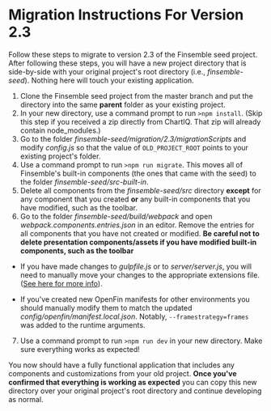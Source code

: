 # Migration Instructions For Version 2.3
Follow these steps to migrate to version 2.3 of the Finsemble seed project. After following these steps, you will have a new project directory that is side-by-side with your original project's root directory (i.e., *finsemble-seed*). Nothing here will touch your existing application.

1. Clone the Finsemble seed project from the master branch and put the directory into the same **parent** folder as your existing project.
2. In your new directory, use a command prompt to run `>npm install`. (Skip this step if you received a zip directly from ChartIQ. That zip will already contain node_modules.)
3. Go to the folder *finsemble-seed/migration/2.3/migrationScripts* and modify *config.js* so that the value of `OLD_PROJECT_ROOT` points to your existing project's folder.
4. Use a command prompt to run `>npm run migrate`. This moves all of Finsemble's built-in components (the ones that came with the seed) to the folder *finsemble-seed/src-built-in*.
5. Delete all components from the *finsemble-seed/src* directory **except** for any component that you created **or** any built-in components that you have modified, such as the toolbar.
6. Go to the folder *finsemble-seed/build/webpack* and open *webpack.components.entries.json* in an editor. Remove the entries for all components that you have not created or modified. **Be careful not to delete presentation components/assets if you have modified built-in components, such as the toolbar**

* If you have made changes to _gulpfile.js_ or to _server/server.js_, you will need to manually move your changes to the appropriate extensions file. ([See here for more info](../../README.md)).

* If you've created new OpenFin manifests for other environments you should manually modify them to match the updated *config/openfin/manifest.local.json*. Notably, `--framestrategy=frames` was added to the runtime arguments. 

7. Use a command prompt to run `>npm run dev` in your new directory. Make sure everything works as expected! 

You now should have a fully functional application that includes any components and customizations from your old project. **Once you've confirmed that everything is working as expected** you can copy this new directory over your original project's root directory and continue developing as normal.
